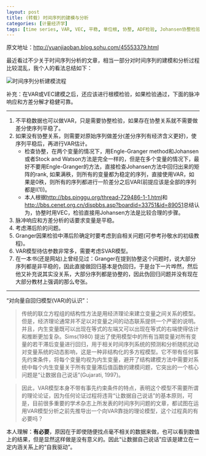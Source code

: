 ```yaml
---
layout: post
title: (转载) 时间序列的建模与分析
categories: [计量经济学]
tags: [time series, VAR, VEC, 平稳, 单位根, 协整, ADF检验, Johansen协整检验]
---
```


原文地址：<http://yuanjiaoban.blog.sohu.com/45553379.html>

最近看过不少关于时间序列分析的文章，相当一部分对时间序列的建模和分析过程比较混乱，我个人的看法总结如下：

![时间序列分析建模流程](https://cssdpq.bn1.livefilestore.com/y2p7DzoEtmOeWBUeqczfYgV9JxPlaX6-y5dyAmXxhgkKp-IpZkID7q1IPMj4D46vhiQtQjuxtu_F1PuZcI3aR2IOcho5Ob-G3cyuHiayXoC4N4/%E6%97%B6%E9%97%B4%E5%BA%8F%E5%88%97%E5%88%86%E6%9E%90%E5%BB%BA%E6%A8%A1%E6%B5%81%E7%A8%8B.jpg?psid=1)

补充：在VAR或VEC建模之后，还应该进行根模检验，如果检验通过，下面的脉冲响应和方差分解才稳健可靠。

<hr />

1. 不平稳数据也可以做VAR，只是需要协整检验，如果存在协整关系就不需要做差分使序列平稳了。
1. 如果没有协整关系，则需要对原始序列做差分(差分序列有经济含义更好)，使序列平稳后，再进行VAR估计。
    - 检查协整，在两个变量的情况下，用Engle-Granger method和Johansen或者Stock and Watson方法是完全一样的，但是在多个变量的情况下，最好不要用Engle-Granger的方法，直接检查Johansen方法中回归出来的矩阵的rank, 如果满秩，则所有的变量都为稳定的序列，直接使用VAR，如果是0秩，则所有的序列都进行一阶差分之后VAR(前提应该是全部的序列都是I(1))。
	- 本人根据<http://bbs.pinggu.org/thread-729486-1-1.html>和<http://bbs.cenet.org.cn/dispbbs.asp?boardid=33751&id=89051>总结认为，协整时用VEC，检验直接用Johansen方法是比较合理的步骤。
1. 脉冲响应和方差分析的话要求变量是平稳。
1. 考虑滞后阶的问题。
1. Granger因果检验中滞后阶确定时要考虑到自相关问题(可参考孙敬水的初级教程)。
1. VAR模型待估参数非常多，需要考虑SVAR模型。
1. 在一本书(还是网站)上曾经见过：Granger在提到协整这个问题时，说大部分序列都是非平稳的，因此直接做回归基本是伪回归，于是台下一片哗然，然后他又补充说其实没关系，大部分序列都是协整的，因此伪回归问题并没有现在大部分教材上强调的那么夸张。

<hr />
<http://yuanjiaoban.blog.sohu.com/45799173.html>“对向量自回归模型(VAR)的认识”：

> 传统的联立方程组的结构性方法是用经济理论来建立变量之间关系的模型。但是，经济理论通常并不足以对变量之间的动态联系提供一个严密的说明。并且，内生变量既可以出现在等式的左端又可以出现在等式的右端使得估计和推断更加复杂。Sims(1980) 提出了使用模型中的所有当期变量对所有变量的若干滞后变量进行回归，用于相关时间序列系统的预测和分析随机扰动对变量系统的动态影响，这是一种非结构化的多方程模型。它不带有任何事先约束条件，将每个变量均视为内生变量，避开了结构建模方法中需要对系统中每个内生变量关于所有变量滞后值函数的建模问题，它突出的一个核心问题是“让数据自己说话”(Gujarati, 1997)。 

> 因此，VAR模型本身不带有事先约束条件的特点，表明这个模型不需要所谓的理论论证，因为任何论证过程将违背“让数据自己说话”的基本原则，可是，目前很多重要的学术杂志上所发表的时间序列问题的文章，都试图在运用VAR模型分析之前先推导出一个向VAR靠拢的理论模型，这个过程真的有必要吗？

本人理解：**有必要**，原因在于即使随便找点毫不相关的数据来做，也可以看到数值上的结果，但是显然这样做是没有意义的。因此“让数据自己说话”应该是建立在一定内涵关系上的“自我驱动”。